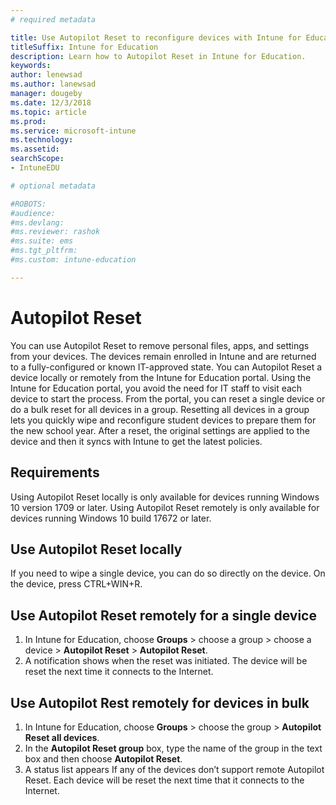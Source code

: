 ```yaml
---
# required metadata

title: Use Autopilot Reset to reconfigure devices with Intune for Education
titleSuffix: Intune for Education
description: Learn how to Autopilot Reset in Intune for Education.
keywords:
author: lenewsad
ms.author: lanewsad
manager: dougeby
ms.date: 12/3/2018
ms.topic: article
ms.prod:
ms.service: microsoft-intune
ms.technology:
ms.assetid: 
searchScope:
- IntuneEDU

# optional metadata

#ROBOTS:
#audience:
#ms.devlang:
#ms.reviewer: rashok
#ms.suite: ems
#ms.tgt_pltfrm:
#ms.custom: intune-education

---
```


# Autopilot Reset
You can use Autopilot Reset to remove personal files, apps, and settings from your devices. The devices remain enrolled in Intune and are returned to a fully-configured or known IT-approved state.
You can Autopilot Reset a device locally or remotely from the Intune for Education portal.
Using the Intune for Education portal, you avoid the need for IT staff to visit each device to start the process. From the portal, you can reset a single device or do a bulk reset for all devices in a group. Resetting all devices in a group lets you quickly wipe and reconfigure student devices to prepare them for the new school year.
After a reset, the original settings are applied to the device and then it syncs with Intune to get the latest policies.
## Requirements
Using Autopilot Reset locally is only available for devices running Windows 10 version 1709 or later.
Using Autopilot Reset remotely is only available for devices running Windows 10 build 17672 or later.

## Use Autopilot Reset locally
If you need to wipe a single device, you can do so directly on the device.
On the device, press CTRL+WIN+R.
## Use Autopilot Reset remotely for a single device
1.	In Intune for Education, choose **Groups** > choose a group > choose a device > **Autopilot Reset**  > **Autopilot Reset**.
2.	A notification shows when the reset was initiated. The device will be reset the next time it connects to the Internet.
## Use Autopilot Rest remotely for devices in bulk
1.	In Intune for Education, choose **Groups** > choose the group > **Autopilot Reset all devices**.
2.	In the **Autopilot Reset group** box, type the name of the group in the text box and then choose **Autopilot Reset**.
3.	A status list appears If any of the devices don’t support remote Autopilot Reset. Each device will be reset the next time that it connects to the Internet.



